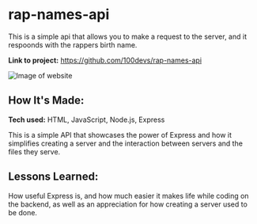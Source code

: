 # rap-names-api
This is a simple api that allows you to make a request to the server, and it respoonds with the rappers birth name.

**Link to project:** https://github.com/100devs/rap-names-api

![Image of website](https://i.ibb.co/2cXm64C/100devs-rap-names-api.png)

## How It's Made:

**Tech used:** HTML, JavaScript, Node.js, Express

This is a simple API that showcases the power of Express and how it simplifies creating a server and the interaction between servers and the files they serve. 



## Lessons Learned:

How useful Express is, and how much easier it makes life while coding on the backend, as well as an appreciation for how creating a server used to be done.  

